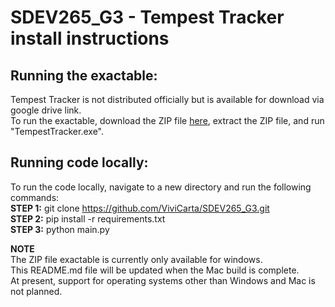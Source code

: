 ﻿# SDEV265_G3 - Tempest Tracker install instructions

## Running the exactable:
Tempest Tracker is not distributed officially but is available for download via google drive link. \
To run the exactable, download the ZIP file [here](https://drive.google.com/file/d/13R1d7BmKQ2swAmlmQP8IDxJoo3OOYZc1/view?usp=sharing), extract the ZIP file, and run "TempestTracker.exe".

## Running code locally:
To run the code locally, navigate to a new directory and run the following commands: \
**STEP 1:** git clone https://github.com/ViviCarta/SDEV265_G3.git \
**STEP 2:** pip install -r requirements.txt \
**STEP 3:** python main.py

**NOTE** \
The ZIP file exactable is currently only available for windows. \
This README.md file will be updated when the Mac build is complete. \
At present, support for operating systems other than Windows and Mac is not planned.
